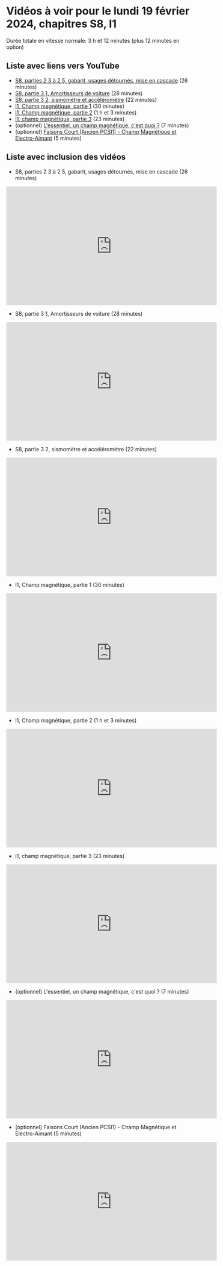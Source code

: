 
# Vidéos à voir pour le lundi 19 février 2024, chapitres S8, I1

Durée totale en vitesse normale: 3 h et 12 minutes (plus 12 minutes en option)

## Liste avec liens vers YouTube

*  [S8, parties 2 3 à 2 5, gabarit, usages détournés, mise en cascade](https://youtu.be/DKyddOdrxnQ) (26 minutes)
*  [S8, partie 3 1, Amortisseurs de voiture](https://youtu.be/EJcE9slpzBA) (28 minutes)
*  [S8, partie 3 2, sismomètre et accéléromètre](https://youtu.be/Wq9cr4X7JFs) (22 minutes)
*  [I1, Champ magnétique, partie 1](https://youtu.be/p2GF7quALM8) (30 minutes)
*  [I1, Champ magnétique, partie 2](https://youtu.be/T88rg9_am0I) (1 h et 3 minutes)
*  [I1, champ magnétique, partie 3](https://youtu.be/XBN0OlfytTU) (23 minutes)
* (optionnel) [L'essentiel, un champ magnétique, c'est quoi ?](https://youtu.be/rc4548OyN3E) (7 minutes)
* (optionnel) [Faisons Court (Ancien PCSI1) - Champ Magnétique et Electro-Aimant](https://youtu.be/abQcDpGsAsY) (5 minutes)

## Liste avec inclusion des vidéos

*  S8, parties 2 3 à 2 5, gabarit, usages détournés, mise en cascade (26 minutes)

 <div style="text-align:center">
<iframe width="560" height="315" src="https://www.youtube.com/embed/DKyddOdrxnQ" title="YouTube video player" frameborder="0" allow="accelerometer; autoplay; clipboard-write; encrypted-media; gyroscope; picture-in-picture" allowfullscreen></iframe>
</div>
 

*  S8, partie 3 1, Amortisseurs de voiture (28 minutes)

 <div style="text-align:center">
<iframe width="560" height="315" src="https://www.youtube.com/embed/EJcE9slpzBA" title="YouTube video player" frameborder="0" allow="accelerometer; autoplay; clipboard-write; encrypted-media; gyroscope; picture-in-picture" allowfullscreen></iframe>
</div>
 

*  S8, partie 3 2, sismomètre et accéléromètre (22 minutes)

 <div style="text-align:center">
<iframe width="560" height="315" src="https://www.youtube.com/embed/Wq9cr4X7JFs" title="YouTube video player" frameborder="0" allow="accelerometer; autoplay; clipboard-write; encrypted-media; gyroscope; picture-in-picture" allowfullscreen></iframe>
</div>
 

*  I1, Champ magnétique, partie 1 (30 minutes)

 <div style="text-align:center">
<iframe width="560" height="315" src="https://www.youtube.com/embed/p2GF7quALM8" title="YouTube video player" frameborder="0" allow="accelerometer; autoplay; clipboard-write; encrypted-media; gyroscope; picture-in-picture" allowfullscreen></iframe>
</div>
 

*  I1, Champ magnétique, partie 2 (1 h et 3 minutes)

 <div style="text-align:center">
<iframe width="560" height="315" src="https://www.youtube.com/embed/T88rg9_am0I" title="YouTube video player" frameborder="0" allow="accelerometer; autoplay; clipboard-write; encrypted-media; gyroscope; picture-in-picture" allowfullscreen></iframe>
</div>
 

*  I1, champ magnétique, partie 3 (23 minutes)

 <div style="text-align:center">
<iframe width="560" height="315" src="https://www.youtube.com/embed/XBN0OlfytTU" title="YouTube video player" frameborder="0" allow="accelerometer; autoplay; clipboard-write; encrypted-media; gyroscope; picture-in-picture" allowfullscreen></iframe>
</div>
 

* (optionnel) L'essentiel, un champ magnétique, c'est quoi ? (7 minutes)

 <div style="text-align:center">
<iframe width="560" height="315" src="https://www.youtube.com/embed/rc4548OyN3E" title="YouTube video player" frameborder="0" allow="accelerometer; autoplay; clipboard-write; encrypted-media; gyroscope; picture-in-picture" allowfullscreen></iframe>
</div>
 

* (optionnel) Faisons Court (Ancien PCSI1) - Champ Magnétique et Electro-Aimant (5 minutes)

 <div style="text-align:center">
<iframe width="560" height="315" src="https://www.youtube.com/embed/abQcDpGsAsY" title="YouTube video player" frameborder="0" allow="accelerometer; autoplay; clipboard-write; encrypted-media; gyroscope; picture-in-picture" allowfullscreen></iframe>
</div>
 

